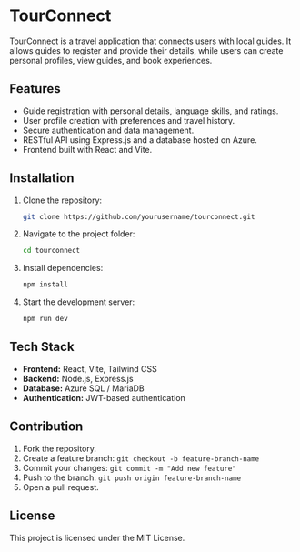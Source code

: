# TourConnect

TourConnect is a travel application that connects users with local guides. It allows guides to register and provide their details, while users can create personal profiles, view guides, and book experiences.

## Features

- Guide registration with personal details, language skills, and ratings.
- User profile creation with preferences and travel history.
- Secure authentication and data management.
- RESTful API using Express.js and a database hosted on Azure.
- Frontend built with React and Vite.

## Installation

1. Clone the repository:
   ```sh
   git clone https://github.com/yourusername/tourconnect.git
   ```
2. Navigate to the project folder:
   ```sh
   cd tourconnect
   ```
3. Install dependencies:
   ```sh
   npm install
   ```
4. Start the development server:
   ```sh
   npm run dev
   ```

## Tech Stack

- **Frontend:** React, Vite, Tailwind CSS
- **Backend:** Node.js, Express.js
- **Database:** Azure SQL / MariaDB
- **Authentication:** JWT-based authentication

## Contribution

1. Fork the repository.
2. Create a feature branch: `git checkout -b feature-branch-name`
3. Commit your changes: `git commit -m "Add new feature"`
4. Push to the branch: `git push origin feature-branch-name`
5. Open a pull request.

## License

This project is licensed under the MIT License.
